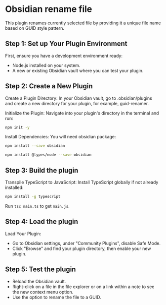 # Obsidian rename file

This plugin renames currently selected file by providing it a unique file name based on GUID style pattern.

## Step 1: Set up Your Plugin Environment
First, ensure you have a development environment ready:
- Node.js installed on your system.
- A new or existing Obsidian vault where you can test your plugin.

## Step 2: Create a New Plugin
Create a Plugin Directory: In your Obsidian vault, go to .obsidian/plugins and create a new directory for your plugin, for example, guid-renamer.

Initialize the Plugin:
Navigate into your plugin's directory in the terminal and run:

```bash
npm init -y
```

Install Dependencies:
You will need obsidian package:

```bash
npm install --save obsidian
```
```bash
npm install @types/node --save obsidian
```

## Step 3: Build the plugin
Transpile TypeScript to JavaScript: Install TypeScript globally if not already installed: 

```bash
npm install -g typescript
```

Run `tsc main.ts` to get `main.js`.

## Step 4: Load the plugin
Load Your Plugin:
- Go to Obsidian settings, under "Community Plugins", disable Safe Mode.
- Click "Browse" and find your plugin directory, then enable your new plugin.

## Step 5: Test the plugin
- Reload the Obsidian vault.
- Right-click on a file in the file explorer or on a link within a note to see the new context menu option.
- Use the option to rename the file to a GUID.

